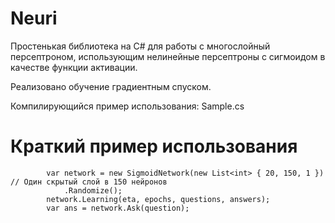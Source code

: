 # Neuri

Простенькая библиотека на C# для работы с многослойный персептроном, использующим нелинейные персептроны с сигмоидом в качестве функции активации. 

Реализовано обучение градиентным спуском.

Компилирующийся пример использования:
  Sample.cs
  
# Краткий пример использования
            var network = new SigmoidNetwork(new List<int> { 20, 150, 1 }) // Один скрытый слой в 150 нейронов
                .Randomize();
            network.Learning(eta, epochs, questions, answers);
            var ans = network.Ask(question);
